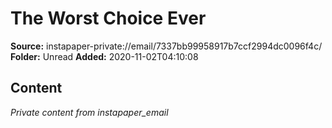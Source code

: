 # The Worst Choice Ever

**Source:** instapaper-private://email/7337bb99958917b7ccf2994dc0096f4c/
**Folder:** Unread
**Added:** 2020-11-02T04:10:08




## Content
*Private content from instapaper_email*
